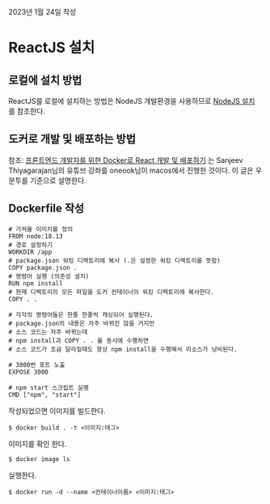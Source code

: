 2023년 1월 24일 작성

# ReactJS 설치

## 로컬에 설치 방법

ReactJS를 로컬에 설치하는 방법은 NodeJS 개발환경을 사용하므로 [NodeJS 설치](../nodejs/installation_of_nodejs.md) 를 참조한다.

## 도커로 개발 및 배포하는 방법

참조: [프론트엔드 개발자를 위한 Docker로 React 개발 및 배포하기](https://velog.io/@oneook/Docker%EB%A1%9C-React-%EA%B0%9C%EB%B0%9C-%EB%B0%8F-%EB%B0%B0%ED%8F%AC%ED%95%98%EA%B8%B0) 는 Sanjeev Thiyagarajan님의 유튜브 강좌를 oneook님이 macos에서 진행한 것이다. 이 글은 우분투를 기준으로 설명한다.

## Dockerfile 작성

```
# 가져올 이미지를 정의
FROM node:18.13
# 경로 설정하기
WORKDIR /app
# package.json 워킹 디렉토리에 복사 (.은 설정한 워킹 디렉토리를 뜻함)
COPY package.json .
# 명령어 실행 (의존성 설치)
RUN npm install
# 현재 디렉토리의 모든 파일을 도커 컨테이너의 워킹 디렉토리에 복사한다.
COPY . .

# 각각의 명령어들은 한줄 한줄씩 캐싱되어 실행된다.
# package.json의 내용은 자주 바뀌진 않을 거지만
# 소스 코드는 자주 바뀌는데
# npm install과 COPY . . 를 동시에 수행하면
# 소스 코드가 조금 달라질때도 항상 npm install을 수행해서 리소스가 낭비된다.

# 3000번 포트 노출
EXPOSE 3000

# npm start 스크립트 실행
CMD ["npm", "start"]
```

작성되었으면 이미지를 빌드한다.

```
$ docker build . -t <이미지:태그>
```

이미지를 확인 한다.

```
$ docker image ls
```

실행한다.

```
$ docker run -d --name <컨테이너이름> <이미지:태그>
```

